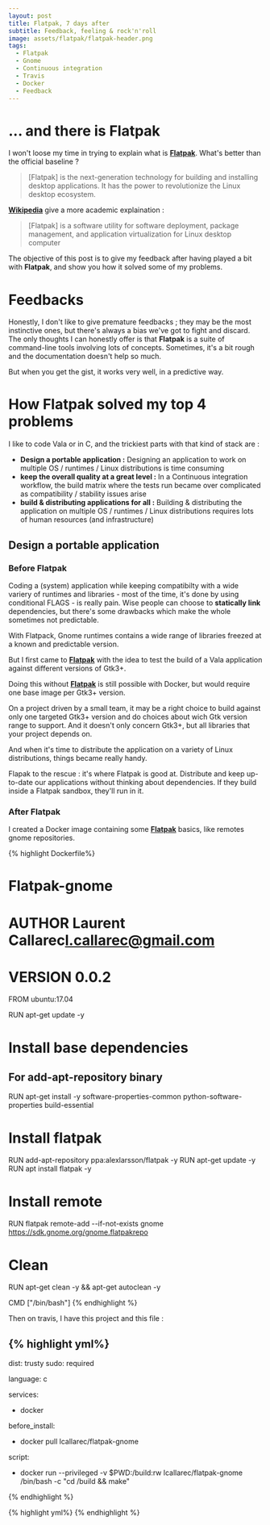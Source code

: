 ```yaml
---
layout: post
title: Flatpak, 7 days after
subtitle: Feedback, feeling & rock'n'roll
image: assets/flatpak/flatpak-header.png
tags:
  - Flatpak
  - Gnome
  - Continuous integration
  - Travis
  - Docker
  - Feedback
---
```


# ... and there is Flatpak

I won't loose my time in trying to explain what is __[Flatpak](http://flatpak.org/)__. What's better than the official baseline ?

> [Flatpak] is the next-generation technology for building and installing desktop applications.
  It has the power to revolutionize the Linux desktop ecosystem.

__[Wikipedia](https://en.wikipedia.org/wiki/Flatpak)__ give a more academic explaination :

> [Flatpak] is a software utility for software deployment, package management, and application virtualization for Linux desktop computer

The objective of this post is to give my feedback after having played a bit with __Flatpak__, and show you how it solved some of my problems.

# Feedbacks

Honestly, I don't like to give premature feedbacks ; they may be the most instinctive ones, but there's always a bias we've got to fight and discard.
The only thoughts I can honestly offer is that __Flatpak__ is a suite of command-line tools involving lots of concepts. Sometimes, it's a bit rough and the documentation doesn't help so much.

But when you get the gist, it works very well, in a predictive way.

# How Flatpak solved my top 4 problems

I like to code Vala or in C, and the trickiest parts with that kind of stack are :

* __Design a portable application :__ Designing an application to work on multiple OS / runtimes / Linux distributions is time consuming
* __keep the overall quality at a great level :__ In a Continuous integration workflow, the build matrix where the tests run became over complicated as compatibility / stability issues arise
* __build & distributing applications for all :__ Building & distributing the application on multiple OS / runtimes / Linux distributions requires lots of human resources (and infrastructure)

## Design a portable application

### Before Flatpak

Coding a (system) application while keeping compatibilty with a wide variery of runtimes and libraries - most of the time, it's done by using conditional FLAGS - is really pain. Wise people can choose to __statically link__ dependencies, but there's some drawbacks which make the whole sometimes not predictable.

With Flatpack, Gnome runtimes contains a wide range of libraries freezed at a known and predictable version.

But I first came to __[Flatpak](http://flatpak.org/)__ with the idea to test the build of a Vala application against different versions of Gtk3+.

Doing this without __[Flatpak](http://flatpak.org/)__ is still possible with Docker, but would require one base image per Gtk3+ version.

On a project driven by a small team, it may be a right choice to build against only one targeted Gtk3+ version and do choices about wich Gtk version range to support. And it doesn't only concern Gtk3+, but all libraries that your project depends on.

And when it's time to distribute the application on a variety of Linux distributions, things became really handy.

Flapak to the rescue : it's where Flatpak is good at. Distribute and keep up-to-date our applications without thinking about dependencies.
If they build inside a Flatpak sandbox, they'll run in it.

### After Flatpak

I created a Docker image containing some __[Flatpak](http://flatpak.org/)__ basics, like remotes gnome repositories.

{% highlight Dockerfile%}
# Flatpak-gnome
#
# AUTHOR                Laurent Callarec<l.callarec@gmail.com>
# VERSION               0.0.2
FROM ubuntu:17.04

RUN apt-get update -y

# Install base dependencies
## For add-apt-repository binary
RUN apt-get install -y software-properties-common python-software-properties build-essential

# Install flatpak
RUN add-apt-repository ppa:alexlarsson/flatpak -y
RUN apt-get update -y
RUN apt install flatpak -y

# Install remote
RUN flatpak remote-add --if-not-exists gnome https://sdk.gnome.org/gnome.flatpakrepo

# Clean
RUN apt-get clean -y && apt-get autoclean -y

CMD ["/bin/bash"]
{% endhighlight %}

Then on travis, I have this project and this file :

{% highlight yml%}
---
dist: trusty
sudo: required

language: c

services:
  - docker

before_install:
  - docker pull lcallarec/flatpak-gnome

script:
  - docker run --privileged -v $PWD:/build:rw lcallarec/flatpak-gnome /bin/bash -c "cd /build && make"

{% endhighlight %}

{% highlight yml%}
{% endhighlight %}
